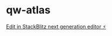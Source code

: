# qw-atlas

[Edit in StackBlitz next generation editor ⚡️](https://stackblitz.com/~/github.com/amithcabraal/qw-atlas)